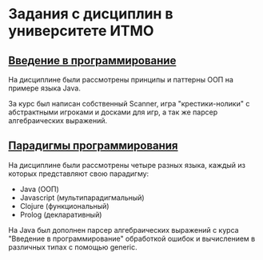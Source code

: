 # Задания с дисциплин в университете ИТМО

## [Введение в программирование](https://github.com/pokemanbr/university/tree/master/prog-intro)

На дисциплине были рассмотрены принципы и паттерны ООП на примере языка Java.

За курс был написан собственный Scanner, игра "крестики-нолики" с абстрактными игроками и досками для игр, а так же парсер алгебраических выражений.

## [Парадигмы программирования](https://github.com/pokemanbr/university/tree/master/paradigms)

На дисциплине были рассмотрены четыре разных языка, каждый из которых представляют свою парадигму:
* Java (ООП)
* Javascript (мультипарадигмальный)
* Clojure (функциональный)
* Prolog (декларативный)

На Java был дополнен парсер алгебраических выражений с курса "Введение в программирование" обработкой ошибок и вычислением в различных типах с помощью generic. 

